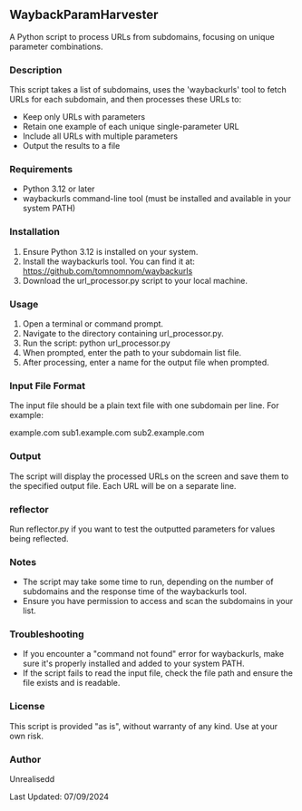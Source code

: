## WaybackParamHarvester

A Python script to process URLs from subdomains, focusing on unique parameter combinations.

### Description

This script takes a list of subdomains, uses the 'waybackurls' tool to fetch URLs for each subdomain, and then processes these URLs to:
- Keep only URLs with parameters
- Retain one example of each unique single-parameter URL
- Include all URLs with multiple parameters
- Output the results to a file

### Requirements

- Python 3.12 or later
- waybackurls command-line tool (must be installed and available in your system PATH)

### Installation

1. Ensure Python 3.12 is installed on your system.
2. Install the waybackurls tool. You can find it at: https://github.com/tomnomnom/waybackurls
3. Download the url_processor.py script to your local machine.

### Usage

1. Open a terminal or command prompt.
2. Navigate to the directory containing url_processor.py.
3. Run the script:
   python url_processor.py
4. When prompted, enter the path to your subdomain list file.
5. After processing, enter a name for the output file when prompted.

### Input File Format

The input file should be a plain text file with one subdomain per line. For example:

example.com
sub1.example.com
sub2.example.com

### Output

The script will display the processed URLs on the screen and save them to the specified output file. Each URL will be on a separate line.

### reflector

Run reflector.py if you want to test the outputted parameters for values being reflected.

### Notes

- The script may take some time to run, depending on the number of subdomains and the response time of the waybackurls tool.
- Ensure you have permission to access and scan the subdomains in your list.

### Troubleshooting

- If you encounter a "command not found" error for waybackurls, make sure it's properly installed and added to your system PATH.
- If the script fails to read the input file, check the file path and ensure the file exists and is readable.

### License

This script is provided "as is", without warranty of any kind. Use at your own risk.

### Author

Unrealisedd

Last Updated: 07/09/2024
